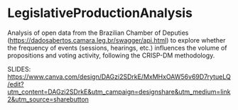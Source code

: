 # LegislativeProductionAnalysis
Analysis of open data from the Brazilian Chamber of Deputies (https://dadosabertos.camara.leg.br/swagger/api.html) to explore whether the frequency of events (sessions, hearings, etc.) influences the volume of propositions and voting activity, following the CRISP-DM methodology.

SLIDES:
https://www.canva.com/design/DAGzi2SDrkE/MxMHxOAW56v69D7rytueLQ/edit?utm_content=DAGzi2SDrkE&utm_campaign=designshare&utm_medium=link2&utm_source=sharebutton
